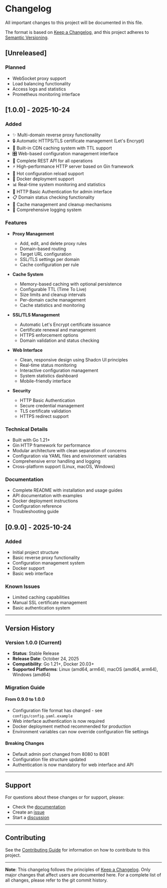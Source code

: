 # Changelog

All important changes to this project will be documented in this file.

The format is based on [Keep a Changelog](https://keepachangelog.com/en/1.0.0/),
and this project adheres to [Semantic Versioning](https://semver.org/spec/v2.0.0.html).

## [Unreleased]

### Planned
- WebSocket proxy support
- Load balancing functionality
- Access logs and statistics
- Prometheus monitoring interface

## [1.0.0] - 2025-10-24

### Added
- ✨ Multi-domain reverse proxy functionality
- 🔒 Automatic HTTPS/TLS certificate management (Let's Encrypt)
- 💾 Built-in CDN caching system with TTL support
- 🎛️ Web-based configuration management interface
- 📡 Complete REST API for all operations
- ⚡ High-performance HTTP server based on Gin framework
- 🔧 Hot configuration reload support
- 🐳 Docker deployment support
- 📊 Real-time system monitoring and statistics
- 🔐 HTTP Basic Authentication for admin interface
- 📋 Domain status checking functionality
- 🔄 Cache management and cleanup mechanisms
- 📝 Comprehensive logging system

### Features
- **Proxy Management**
  - Add, edit, and delete proxy rules
  - Domain-based routing
  - Target URL configuration
  - SSL/TLS settings per domain
  - Cache configuration per rule

- **Cache System**
  - Memory-based caching with optional persistence
  - Configurable TTL (Time To Live)
  - Size limits and cleanup intervals
  - Per-domain cache management
  - Cache statistics and monitoring

- **SSL/TLS Management**
  - Automatic Let's Encrypt certificate issuance
  - Certificate renewal and management
  - HTTPS enforcement options
  - Domain validation and status checking

- **Web Interface**
  - Clean, responsive design using Shadcn UI principles
  - Real-time status monitoring
  - Interactive configuration management
  - System statistics dashboard
  - Mobile-friendly interface

- **Security**
  - HTTP Basic Authentication
  - Secure credential management
  - TLS certificate validation
  - HTTPS redirect support

### Technical Details
- Built with Go 1.21+
- Gin HTTP framework for performance
- Modular architecture with clean separation of concerns
- Configuration via YAML files and environment variables
- Comprehensive error handling and logging
- Cross-platform support (Linux, macOS, Windows)

### Documentation
- Complete README with installation and usage guides
- API documentation with examples
- Docker deployment instructions
- Configuration reference
- Troubleshooting guide

## [0.9.0] - 2025-10-24

### Added
- Initial project structure
- Basic reverse proxy functionality
- Configuration management system
- Docker support
- Basic web interface

### Known Issues
- Limited caching capabilities
- Manual SSL certificate management
- Basic authentication system

---

## Version History

### Version 1.0.0 (Current)
- **Status**: Stable Release
- **Release Date**: October 24, 2025
- **Compatibility**: Go 1.21+, Docker 20.03+
- **Supported Platforms**: Linux (amd64, arm64), macOS (amd64, arm64), Windows (amd64)

### Migration Guide

#### From 0.9.0 to 1.0.0
- Configuration file format has changed - see `configs/config.yaml.example`
- Web interface authentication is now required
- Docker deployment method recommended for production
- Environment variables can now override configuration file settings

#### Breaking Changes
- Default admin port changed from 8080 to 8081
- Configuration file structure updated
- Authentication is now mandatory for web interface and API

---

## Support

For questions about these changes or for support, please:
- Check the [documentation](README.md)
- Create an [issue](https://github.com/yourusername/saddy/issues)
- Start a [discussion](https://github.com/yourusername/saddy/discussions)

---

## Contributing

See the [Contributing Guide](CONTRIBUTING.md) for information on how to contribute to this project.

---

**Note**: This changelog follows the principles of [Keep a Changelog](https://keepachangelog.com/). Only major changes that affect users are documented here. For a complete list of all changes, please refer to the git commit history.